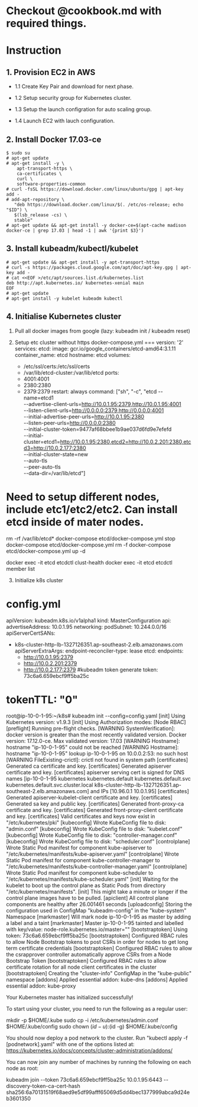 
# Checkout @cookbook.md with required things.


# Instruction

## 1. Provision EC2 in AWS
  
  - 1.1 Create Key Pair and download for next phase.
  
  - 1.2 Setup security group for Kubernetes cluster.
  
  - 1.3 Setup the launch configration for auto scaling group. 
  
  - 1.4 Launch EC2 with lauch configuration.


## 2. Install Docker 17.03-ce


```
$ sudo su
# apt-get update
# apt-get install -y \
    apt-transport-https \
    ca-certificates \
    curl \
    software-properties-common
# curl -fsSL https://download.docker.com/linux/ubuntu/gpg | apt-key add -
# add-apt-repository \
   "deb https://download.docker.com/linux/$(. /etc/os-release; echo "$ID") \
   $(lsb_release -cs) \
   stable"
# apt-get update && apt-get install -y docker-ce=$(apt-cache madison docker-ce | grep 17.03 | head -1 | awk '{print $3}')

```



## 3. Install kubeadm/kubectl/kubelet

```
# apt-get update && apt-get install -y apt-transport-https
# curl -s https://packages.cloud.google.com/apt/doc/apt-key.gpg | apt-key add -
# cat <<EOF >/etc/apt/sources.list.d/kubernetes.list
deb http://apt.kubernetes.io/ kubernetes-xenial main
EOF
# apt-get update
# apt-get install -y kubelet kubeadm kubectl

```

## 4. Initialise Kubernetes cluster 


1. Pull all docker images from google (lazy: kubeadm init / kubeadm reset)


2. Setup etc cluster without https
docker-compose.yml
===
version: '2'
services:
  etcd:
    image: gcr.io/google_containers/etcd-amd64:3.1.11
    container_name: etcd
    hostname: etcd
    volumes:
    - /etc/ssl/certs:/etc/ssl/certs
    - /var/lib/etcd-cluster:/var/lib/etcd
    ports:
    - 4001:4001
    - 2380:2380
    - 2379:2379
    restart: always
    command: ["sh", "-c", "etcd --name=etcd1 \
      --advertise-client-urls=http://10.0.1.95:2379,http://10.0.1.95:4001 \
      --listen-client-urls=http://0.0.0.0:2379,http://0.0.0.0:4001 \
      --initial-advertise-peer-urls=http://10.0.1.95:2380 \
      --listen-peer-urls=http://0.0.0.0:2380 \
      --initial-cluster-token=9477af68bbee1b9ae037d6fd9e7efefd \
      --initial-cluster=etcd1=http://10.0.1.95:2380,etcd2=http://10.0.2.201:2380,etcd3=http://10.0.2.177:2380 \
      --initial-cluster-state=new \
      --auto-tls \
      --peer-auto-tls \
      --data-dir=/var/lib/etcd"]


Need to setup different nodes, include etc1/etc2/etc2. Can install etcd inside of mater nodes.
===

rm -rf /var/lib/etcd*
docker-compose etcd/docker-compose.yml stop 
docker-compose etcd/docker-compose.yml rm -f 
docker-compose etcd/docker-compose.yml up -d

docker exec -it etcd etcdctl clust-health 
docker exec -it etcd etcdctl member list


3. Initialize k8s cluster

config.yml
===
apiVersion: kubeadm.k8s.io/v1alpha1
kind: MasterConfiguration
api:
  advertiseAddress: 10.0.1.95
networking:
  podSubnet: 10.244.0.0/16
apiServerCertSANs:
- k8s-cluster-http-lb-1327126351.ap-southeast-2.elb.amazonaws.com
apiServerExtraArgs:
  endpoint-reconciler-type: lease
etcd:
  endpoints:
  - http://10.0.1.95:2379
  - http://10.0.2.201:2379
  - http://10.0.2.177:2379
#kubeadm token generate
token: 73c6a6.659ebcf9ff5ba25c

tokenTTL: "0"
===

root@ip-10-0-1-95:~/k8s# kubeadm init --config=config.yaml
[init] Using Kubernetes version: v1.9.3
[init] Using Authorization modes: [Node RBAC]
[preflight] Running pre-flight checks.
	[WARNING SystemVerification]: docker version is greater than the most recently validated version. Docker version: 17.12.0-ce. Max validated version: 17.03
	[WARNING Hostname]: hostname "ip-10-0-1-95" could not be reached
	[WARNING Hostname]: hostname "ip-10-0-1-95" lookup ip-10-0-1-95 on 10.0.0.2:53: no such host
	[WARNING FileExisting-crictl]: crictl not found in system path
[certificates] Generated ca certificate and key.
[certificates] Generated apiserver certificate and key.
[certificates] apiserver serving cert is signed for DNS names [ip-10-0-1-95 kubernetes kubernetes.default kubernetes.default.svc kubernetes.default.svc.cluster.local k8s-cluster-http-lb-1327126351.ap-southeast-2.elb.amazonaws.com] and IPs [10.96.0.1 10.0.1.95]
[certificates] Generated apiserver-kubelet-client certificate and key.
[certificates] Generated sa key and public key.
[certificates] Generated front-proxy-ca certificate and key.
[certificates] Generated front-proxy-client certificate and key.
[certificates] Valid certificates and keys now exist in "/etc/kubernetes/pki"
[kubeconfig] Wrote KubeConfig file to disk: "admin.conf"
[kubeconfig] Wrote KubeConfig file to disk: "kubelet.conf"
[kubeconfig] Wrote KubeConfig file to disk: "controller-manager.conf"
[kubeconfig] Wrote KubeConfig file to disk: "scheduler.conf"
[controlplane] Wrote Static Pod manifest for component kube-apiserver to "/etc/kubernetes/manifests/kube-apiserver.yaml"
[controlplane] Wrote Static Pod manifest for component kube-controller-manager to "/etc/kubernetes/manifests/kube-controller-manager.yaml"
[controlplane] Wrote Static Pod manifest for component kube-scheduler to "/etc/kubernetes/manifests/kube-scheduler.yaml"
[init] Waiting for the kubelet to boot up the control plane as Static Pods from directory "/etc/kubernetes/manifests".
[init] This might take a minute or longer if the control plane images have to be pulled.
[apiclient] All control plane components are healthy after 26.001461 seconds
[uploadconfig] Storing the configuration used in ConfigMap "kubeadm-config" in the "kube-system" Namespace
[markmaster] Will mark node ip-10-0-1-95 as master by adding a label and a taint
[markmaster] Master ip-10-0-1-95 tainted and labelled with key/value: node-role.kubernetes.io/master=""
[bootstraptoken] Using token: 73c6a6.659ebcf9ff5ba25c
[bootstraptoken] Configured RBAC rules to allow Node Bootstrap tokens to post CSRs in order for nodes to get long term certificate credentials
[bootstraptoken] Configured RBAC rules to allow the csrapprover controller automatically approve CSRs from a Node Bootstrap Token
[bootstraptoken] Configured RBAC rules to allow certificate rotation for all node client certificates in the cluster
[bootstraptoken] Creating the "cluster-info" ConfigMap in the "kube-public" namespace
[addons] Applied essential addon: kube-dns
[addons] Applied essential addon: kube-proxy

Your Kubernetes master has initialized successfully!

To start using your cluster, you need to run the following as a regular user:

  mkdir -p $HOME/.kube
  sudo cp -i /etc/kubernetes/admin.conf $HOME/.kube/config
  sudo chown $(id -u):$(id -g) $HOME/.kube/config

You should now deploy a pod network to the cluster.
Run "kubectl apply -f [podnetwork].yaml" with one of the options listed at:
  https://kubernetes.io/docs/concepts/cluster-administration/addons/

You can now join any number of machines by running the following on each node
as root:

  kubeadm join --token 73c6a6.659ebcf9ff5ba25c 10.0.1.95:6443 --discovery-token-ca-cert-hash sha256:6a70131519f68aed9e5df99afff65069d5dd4bec1377999abca9d24eb3601350
 
